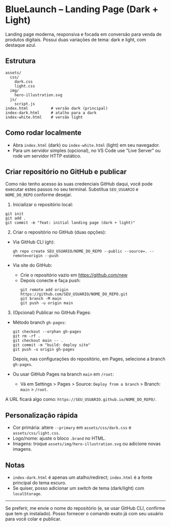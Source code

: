 # BlueLaunch – Landing Page (Dark + Light)

Landing page moderna, responsiva e focada em conversão para venda de produtos digitais. Possui duas variações de tema: dark e light, com destaque azul.

## Estrutura

```
assets/
  css/
    dark.css
    light.css
  img/
    hero-illustration.svg
  js/
    script.js
index.html          # versão dark (principal)
index-dark.html     # atalho para a dark
index-white.html    # versão light
```

## Como rodar localmente

- Abra `index.html` (dark) ou `index-white.html` (light) em seu navegador.
- Para um servidor simples (opcional), no VS Code use "Live Server" ou rode um servidor HTTP estático.

## Criar repositório no GitHub e publicar

Como não tenho acesso às suas credenciais GitHub daqui, você pode executar estes passos no seu terminal. Substitua `SEU_USUARIO` e `NOME_DO_REPO` conforme desejar.

1) Inicializar o repositório local:

```
git init
git add .
git commit -m "feat: initial landing page (dark + light)"
```

2) Criar o repositório no GitHub (duas opções):

- Via GitHub CLI (gh):
  ```
  gh repo create SEU_USUARIO/NOME_DO_REPO --public --source=. --remote=origin --push
  ```

- Via site do GitHub:
  - Crie o repositório vazio em https://github.com/new
  - Depois conecte e faça push:
    ```
    git remote add origin https://github.com/SEU_USUARIO/NOME_DO_REPO.git
    git branch -M main
    git push -u origin main
    ```

3) (Opcional) Publicar no GitHub Pages:

- Método branch `gh-pages`:
  ```
  git checkout --orphan gh-pages
  git rm -rf .
  git checkout main -- .
  git commit -m "build: deploy site"
  git push -u origin gh-pages
  ```
  Depois, nas configurações do repositório, em Pages, selecione a branch `gh-pages`.

- Ou usar GitHub Pages na branch `main` em `/root`:
  - Vá em Settings > Pages > Source: `Deploy from a branch` > Branch: `main` > `/root`.

A URL ficará algo como: `https://SEU_USUARIO.github.io/NOME_DO_REPO/`.

## Personalização rápida

- Cor primária: altere `--primary` em `assets/css/dark.css` e `assets/css/light.css`.
- Logo/nome: ajuste o bloco `.brand` no HTML.
- Imagens: troque `assets/img/hero-illustration.svg` ou adicione novas imagens.

## Notas

- `index-dark.html` é apenas um atalho/redirect; `index.html` é a fonte principal do tema escuro.
- Se quiser, posso adicionar um switch de tema (dark/light) com `localStorage`.

---
Se preferir, me envie o nome do repositório (e, se usar GitHub CLI, confirme que tem `gh` instalado). Posso fornecer o comando exato já com seu usuário para você colar e publicar.

